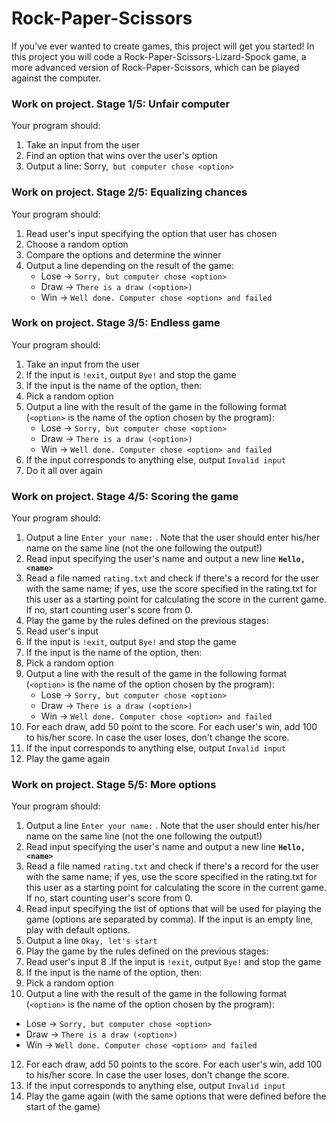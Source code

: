 # Rock-Paper-Scissors
If you’ve ever wanted to create games, this project will get you started! 
In this project you will code a Rock-Paper-Scissors-Lizard-Spock game, a more advanced version of Rock-Paper-Scissors, which can be played against the computer.

### Work on project. Stage 1/5: Unfair computer
Your program should:

1. Take an input from the user
2. Find an option that wins over the user's option
3. Output a line: Sorry,``` but computer chose <option>```

### Work on project. Stage 2/5: Equalizing chances
Your program should:

1. Read user's input specifying the option that user has chosen
2. Choose a random option
3. Compare the options and determine the winner
4. Output a line depending on the result of the game:
   - Lose -> ```Sorry, but computer chose <option>```
   - Draw -> ```There is a draw (<option>)```
   - Win -> ```Well done. Computer chose <option> and failed```
   
### Work on project. Stage 3/5: Endless game
Your program should:

1. Take an input from the user
2. If the input is ```!exit```, output ```Bye!``` and stop the game
3. If the input is the name of the option, then:
4. Pick a random option
5. Output a line with the result of the game in the following format (```<option>``` is the name of the option chosen by the program):
   - Lose -> ```Sorry, but computer chose <option>```
   - Draw -> ```There is a draw (<option>)```
   - Win -> ```Well done. Computer chose <option> and failed```
6. If the input corresponds to anything else, output ```Invalid input```
7. Do it all over again

### Work on project. Stage 4/5: Scoring the game
Your program should:

1. Output a line ```Enter your name:``` . Note that the user should enter his/her name on the same line (not the one following the output!)
2. Read input specifying the user's name and output a new line **```Hello, <name>```**
3. Read a file named ```rating.txt``` and check if there's a record for the user with the same name; if yes, use the score specified in the rating.txt for this user as a starting point for calculating the score in the current game. If no, start counting user's score from 0.
4. Play the game by the rules defined on the previous stages:
5. Read user's input
6. If the input is ```!exit```, output ```Bye!``` and stop the game
7. If the input is the name of the option, then:
8. Pick a random option
9. Output a line with the result of the game in the following format (```<option>``` is the name of the option chosen by the program):
   - Lose -> ```Sorry, but computer chose <option>```
   - Draw -> ```There is a draw (<option>)```
   - Win -> ```Well done. Computer chose <option> and failed```
10. For each draw, add 50 point to the score. For each user's win, add 100 to his/her score. In case the user loses, don't change the score.
11. If the input corresponds to anything else, output ```Invalid input```
12. Play the game again

### Work on project. Stage 5/5: More options
Your program should:

1. Output a line ```Enter your name:``` . Note that the user should enter his/her name on the same line (not the one following the output!)
2. Read input specifying the user's name and output a new line **```Hello, <name>```**
3. Read a file named ```rating.txt``` and check if there's a record for the user with the same name; if yes, use the score specified in the rating.txt for this user as a starting point for calculating the score in the current game. If no, start counting user's score from 0.
4. Read input specifying the list of options that will be used for playing the game (options are separated by comma). If the input is an empty line, play with default options.
5. Output a line ```Okay, let's start```
6. Play the game by the rules defined on the previous stages:
7. Read user's input
8 .If the input is ```!exit```, output ```Bye!``` and stop the game
9. If the input is the name of the option, then:
10. Pick a random option
11. Output a line with the result of the game in the following format (```<option>``` is the name of the option chosen by the program):
   - Lose -> ```Sorry, but computer chose <option>```
   - Draw -> ```There is a draw (<option>)```
   - Win -> ```Well done. Computer chose <option> and failed```
12. For each draw, add 50 points to the score. For each user's win, add 100 to his/her score. In case the user loses, don't change the score.
13. If the input corresponds to anything else, output ```Invalid input```
14. Play the game again (with the same options that were defined before the start of the game)
